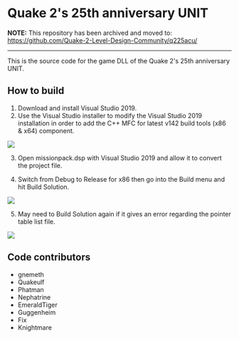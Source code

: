 # Quake 2's 25th anniversary UNIT

**NOTE:** This repository has been archived and moved to: https://github.com/Quake-2-Level-Design-Community/q225acu/

---

This is the source code for the game DLL of the Quake 2's 25th anniversary UNIT.

## How to build

1. Download and install Visual Studio 2019.
2. Use the Visual Studio installer to modify the Visual Studio 2019 installation in order to add the C++ MFC for latest v142 build tools (x86 & x64) component.
<img src="docs/build1.png">

3. Open missionpack.dsp with Visual Studio 2019 and allow it to convert the project file.

4. Switch from Debug to Release for x86 then go into the Build menu and hit Build Solution.
<img src="docs/build2.png">

5. May need to Build Solution again if it gives an error regarding the pointer table list file.
<img src="docs/build3.png">

## Code contributors

- gnemeth
- Quakeulf
- Phatman
- Nephatrine
- EmeraldTiger
- Guggenheim
- Fix
- Knightmare
